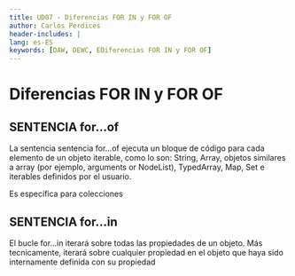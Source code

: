 ```yaml
---
title: UD07 - Diferencias FOR IN y FOR OF
author: Carlos Perdices
header-includes: |
lang: es-ES
keywords: [DAW, DEWC, EDiferencias FOR IN y FOR OF]
---
```


#  Diferencias FOR IN y FOR OF

## SENTENCIA  for...of
La sentencia sentencia for...of ejecuta un bloque de código para cada elemento de un objeto iterable, como lo son: String, Array, objetos similares a array (por ejemplo, arguments or NodeList), TypedArray, Map, Set e iterables definidos por el usuario.

Es específica para colecciones


## SENTENCIA  for...in
El bucle for...in iterará sobre todas las propiedades de un objeto. Más tecnicamente, iterará sobre cualquier propiedad en el objeto que haya sido internamente definida con su propiedad